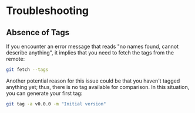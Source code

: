 # Troubleshooting

## Absence of Tags

If you encounter an error message that reads "no names found, cannot describe anything", it implies that you need to fetch the tags from the remote:

```bash
git fetch --tags
```

Another potential reason for this issue could be that you haven't tagged anything yet; thus, there is no tag available for comparison. In this situation, you can generate your first tag:

```bash
git tag -a v0.0.0 -m "Initial version"
```
